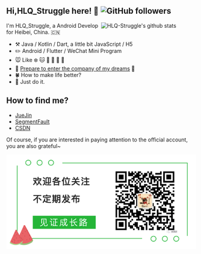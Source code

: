 ## Hi,HLQ_Struggle here! :wave: ![GitHub followers](https://img.shields.io/github/followers/HLQ-Struggle)

<img align="right" alt="HLQ-Struggle's github stats" width="50%" src="https://github-readme-stats.vercel.app/api?username=HLQ-Struggle&theme=dark&show_icons=true&count_private=true">

I'm HLQ_Struggle, a Android Develop for Heibei, China. :cn:

- :hammer_and_pick: Java / Kotlin / Dart, a little bit JavaScript / H5
- :pencil2: Android / Flutter / WeChat Mini Program 
- :mouse: Like :snowflake: :cat: :dog: :rice: :ramen: :apple:
- :muscle: [Prepare to enter the company of my dreams](https://www.bytedance.com/zh/) :running:
- :four_leaf_clover: How to make life better?
- :star2: Just do it. 

## How to find me?

- [JueJin](https://juejin.im/user/3157453123092488/posts)
- [SegmentFault](https://segmentfault.com/blog/hlq96)
- [CSDN](https://heliquan.blog.csdn.net/)

Of course, if you are interested in paying attention to the official account, you are also grateful~

![](https://github.com/HLQ-Struggle/LeetCodePro/blob/master/image/wx_gzh.png?raw=true)
